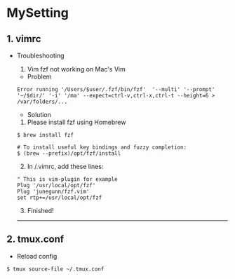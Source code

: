 # MySetting

## 1. vimrc

* Troubleshooting

  1. Vim fzf not working on Mac's Vim

  * Problem
  ```
  Error running '/Users/$user/.fzf/bin/fzf'  '--multi' '--prompt' '~/$dir/' '-i' '/ma' --expect=ctrl-v,ctrl-x,ctrl-t --height=6 > /var/folders/...
  ```

  * Solution

  1. Please install fzf using Homebrew

  ```shell=
  $ brew install fzf

  # To install useful key bindings and fuzzy completion:
  $ (brew --prefix)/opt/fzf/install
  ```

  2. In /.vimrc, add these lines:  

  ```shell=
  " This is vim-plugin for example
  Plug '/usr/local/opt/fzf'
  Plug 'junegunn/fzf.vim'
  set rtp+=/usr/local/opt/fzf
  ```

  3. Finished!
  
  ---
  
 ## 2. tmux.conf
 
 * Reload config
 ```shell=
 $ tmux source-file ~/.tmux.conf
 ```
 


